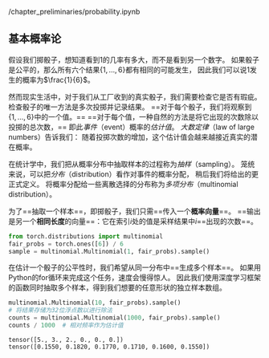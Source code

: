 /chapter_preliminaries/probability.ipynb

## 基本概率论

假设我们掷骰子，想知道看到1的几率有多大，而不是看到另一个数字。
如果骰子是公平的，那么所有六个结果$\{1, \ldots, 6\}$都有相同的可能发生，
因此我们可以说$1$发生的概率为$\frac{1}{6}$。

然而现实生活中，对于我们从工厂收到的真实骰子，我们需要检查它是否有瑕疵。
检查骰子的唯一方法是多次投掷并记录结果。
==对于每个骰子，我们将观察到$\{1, \ldots, 6\}$中的一个值。==
==对于每个值，一种自然的方法是将它出现的次数除以投掷的总次数，==
即此*事件*（event）概率的*估计值*。
*大数定律*（law of large numbers）告诉我们：
随着投掷次数的增加，这个估计值会越来越接近真实的潜在概率。

在统计学中，我们把从概率分布中抽取样本的过程称为*抽样*（sampling）。
笼统来说，可以把*分布*（distribution）看作对事件的概率分配，
稍后我们将给出的更正式定义。
将概率分配给一些离散选择的分布称为*多项分布*（multinomial distribution）。

为了==抽取一个样本==，即掷骰子，我们只需==传入一个**概率向量**==。
==输出是另一个**相同长度**的向量==：它在索引$i$处的值是采样结果中$i$==出现的次数==。
```python
from torch.distributions import multinomial
fair_probs = torch.ones([6]) / 6
sample = multinomial.Multinomial(1, fair_probs).sample()
```

在估计一个骰子的公平性时，我们希望从同一分布中==生成多个样本==。 如果用Python的for循环来完成这个任务，速度会慢得惊人。 因此我们使用深度学习框架的函数同时抽取多个样本，得到我们想要的任意形状的独立样本数组。
```python
multinomial.Multinomial(10, fair_probs).sample()
# 将结果存储为32位浮点数以进行除法
counts = multinomial.Multinomial(1000, fair_probs).sample()
counts / 1000  # 相对频率作为估计值
```

```
tensor([5., 3., 2., 0., 0., 0.])
tensor([0.1550, 0.1820, 0.1770, 0.1710, 0.1600, 0.1550])
```